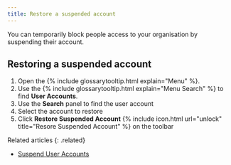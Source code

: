 ```yaml
---
title: Restore a suspended account
---
```


You can temporarily block people access to your organisation by suspending their account.

## Restoring a suspended account

1. Open the {% include glossarytooltip.html explain="Menu" %}.
1. Use the {% include glossarytooltip.html explain="Menu Search" %} to find **User Accounts**.
1. Use the **Search** panel to find the user account
1. Select the account to restore
1. Click **Restore Suspended Account** {% include icon.html url="unlock" title="Resore Suspended Account" %} on the toolbar

Related articles
{: .related}

* [Suspend User Accounts](suspend)